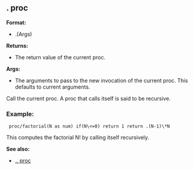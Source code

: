 ## . proc

**Format:**
+   .(Args)
<!-- -->
**Returns:**
+   The return value of the current proc.
<!-- -->
**Args:**
+   The arguments to pass to the new invocation of the current proc.
    This defaults to current arguments.


Call the current proc. A proc that calls itself is said to be
recursive.
### Example:

```
 proc/factorial(N as num) if(N\<=0) return 1 return .(N-1)\*N

```
 

This computes the factorial N! by calling itself
recursively.

**See also:**
+   [.. proc](/ref/proc/%2e%2e.md) <!-- -->